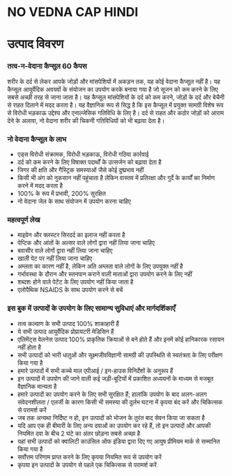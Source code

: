 # NO VEDNA CAP HINDI

# उत्पाद विवरण

### तत्व-न-वेदाना कैप्सुल 60 कैपस

शरीर के दर्द से लेकर आपके जोड़ों और मांसपेशियों में अकड़न तक, यह कोई वेदाना कैप्सूल नहीं है। यह कैप्सूल आयुर्वेदिक अवयवों के संयोजन का उपयोग करके बनाया गया है जो सूजन को कम करने के लिए सबसे अच्छी तरह से जाना जाता है। यह कैप्सूल मांसपेशियों के दर्द को कम करने, जोड़ों के दर्द और बेचैनी से राहत दिलाने में मदद करता है। यह वैज्ञानिक रूप से सिद्ध है कि इस कैप्सूल में प्रयुक्त सामग्री विशेष रूप से विरोधी भड़काऊ उद्देश्य और एनाल्जेसिक गतिविधि के लिए है। दर्द से राहत और कठोर जोड़ों को आराम देने के अलावा, नो वेदाना शरीर की चिकनी गतिविधियों को भी बढ़ावा देता है।

### नो वेदाना कैप्सूल के लाभ

- एड्स विरोधी संक्रामक, विरोधी भड़काऊ, विरोधी गठिया कार्रवाई
- दर्द को कम करने के लिए विषाक्त पदार्थों के उत्सर्जन को बढ़ावा देता है
- जिगर की क्षति और गैस्ट्रिक समस्याओं जैसे कोई दुष्प्रभाव नहीं
- किसी भी अंग को नुकसान नहीं पहुंचाता है लेकिन वास्तव में प्रतिरक्षा और गुर्दे के कार्यों का निर्माण करने में मदद करता है
- 100% के रूप में प्रभावी, 200% सुरक्षित
- नो वेदाना जेल के साथ संयोजन में उपयोग करना चाहिए

### महत्वपूर्ण लेख

- माइग्रेन और क्लस्टर सिरदर्द का इलाज नहीं करता है
- पेप्टिक और आंतों के अल्सर वाले लोगों द्वारा नहीं लिया जाना चाहिए
- बवासीर वाले लोगों द्वारा नहीं लिया जाना चाहिए
- खाली पेट पर नहीं लिया जाना चाहिए
- अम्लता का कारण नहीं है, लेकिन अति अम्लता वाले लोगों के लिए उपयुक्त नहीं है
- गर्भावस्था के दौरान और स्तनपान कराने वाली माताओं द्वारा उपयोग करने के लिए नहीं
- शब्दशः होने वाले पेटेंट के लिए उपयोग नहीं किया जाता है
- एलोपैथिक NSAIDS के साथ उपयोग करने से बचें

### इस बुक में उत्पादों के उपयोग के लिए सामान्य सुविधाएं और मार्गदर्शिकाएँ

- तत्व कल्याण के सभी उत्पाद 100% शाकाहारी हैं
- ये सभी उत्पाद आयुर्वेदिक प्रोप्रायटरी मेडिसिन हैं
- एलिमेंट्स वेलनेस उत्पाद 100% प्राकृतिक क्रियाओं से बने होते हैं और इनमें कोई हानिकारक रसायन नहीं होता है
- सभी उत्पादों को भारी धातुओं और सूक्ष्मजीवविज्ञानी सामग्री की उपस्थिति से स्वतंत्रता के लिए परीक्षण किया गया है
- हमारे उत्पादों में सभी कच्चे माल एपीआई / इन-हाउस विनिर्देशों के अनुरूप हैं
- इन उत्पादों में उपयोग की जाने वाली कई जड़ी-बूटियों में प्रकाशित अध्ययनों के माध्यम से मजबूत वैज्ञानिक मान्यता है
- हमारे उत्पादों का उपयोग करने के लिए सभी सुरक्षित हैं; हालांकि उपयोग के बाद अलग-अलग संवेदनशीलता / एलर्जी के कारण किसी भी समस्या की दुर्लभ घटना में कृपया बंद करें और चिकित्सक से परामर्श करें
- जब तक अन्यथा निर्दिष्ट न हो, इन उत्पादों को भोजन के तुरंत बाद सेवन किया जा सकता है
- यदि आप एक ही बीमारी के लिए अन्य दवाओं का उपयोग कर रहे हैं, तो इन उत्पादों और आपकी नियमित दवा के बीच 2 घंटे का अंतर छोड़ना सबसे अच्छा है
- यहां सभी उत्पादों को क्वालिटी काउंसिल ऑफ इंडिया द्वारा दिए गए आयुष प्रीमियम मार्क से सम्मानित किया गया है
- सर्वोत्तम परिणाम प्राप्त करने के लिए कृपया नियमित रूप से उपयोग करें
- कृपया इन उत्पादों के उपयोग से पहले एक चिकित्सक से परामर्श करें